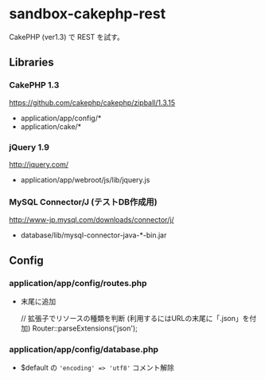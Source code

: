 sandbox-cakephp-rest
====================

CakePHP (ver1.3) で REST を試す。

Libraries
--------------------

### CakePHP 1.3

https://github.com/cakephp/cakephp/zipball/1.3.15

* application/app/config/*
* application/cake/*


### jQuery 1.9

http://jquery.com/

* application/app/webroot/js/lib/jquery.js


### MySQL Connector/J (テストDB作成用)

http://www-jp.mysql.com/downloads/connector/j/

* database/lib/mysql-connector-java-*-bin.jar


Config
--------------------

### application/app/config/routes.php

* 末尾に追加

    // 拡張子でリソースの種類を判断 (利用するにはURLの末尾に「.json」を付加)
    Router::parseExtensions('json');

### application/app/config/database.php

* $default の `'encoding' => 'utf8'` コメント解除
